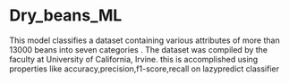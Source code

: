 # Dry_beans_ML
This model classifies a dataset containing various attributes of more than 13000 beans into seven categories . The dataset was compiled by the faculty at University of California, Irvine. this is accomplished using properties like accuracy,precision,f1-score,recall on lazypredict classifier 
